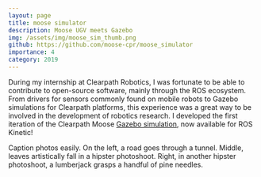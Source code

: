 ```yaml
---
layout: page
title: moose simulator
description: Moose UGV meets Gazebo
img: /assets/img/moose_sim_thumb.png
github: https://github.com/moose-cpr/moose_simulator
importance: 4
category: 2019
---
```


During my internship at Clearpath Robotics, I was fortunate to be able to contribute to open-source software, mainly through the ROS ecosystem. From drivers for sensors commonly found on mobile robots to Gazebo simulations for Clearpath platforms, this experience was a great way to be involved in the development of robotics research. I developed the first iteration of the Clearpath Moose [Gazebo simulation](https://github.com/moose-cpr/moose_simulator), now available for ROS Kinetic!

<div class="row">
    <div class="col-sm mt-3 mt-md-0">
        <img class="img-fluid rounded z-depth-1" src="{{ '/assets/img/moose.jpeg' | relative_url }}" alt="" title="example image"/>
    </div>
    <div class="col-sm mt-3 mt-md-0">
        <img class="img-fluid rounded z-depth-1" src="{{ '/assets/img/moose_sim.png' | relative_url }}" alt="" title="example image"/>
    </div>
</div>
<div class="caption">
    Caption photos easily. On the left, a road goes through a tunnel. Middle, leaves artistically fall in a hipster photoshoot. Right, in another hipster photoshoot, a lumberjack grasps a handful of pine needles.
</div>

